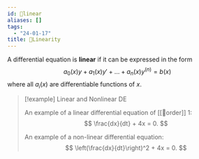 ```yaml
---
id: 📘linear
aliases: []
tags:
  - "24-01-17"
title: 📘Linearity
---
```


A differential equation is **linear** if it can be expressed in the form
$$
a_0(x)y + a_1(x)y'+\dots+a_n(x)y^{(n)} = b(x)
$$
where all $a_i(x)$ are differentiable functions of $x$. 

> [!example] Linear and Nonlinear DE
> 
> An example of a linear differential equation of [[📘order]] 1:
> $$
> \frac{dx}{dt} + 4x = 0.
> $$
> 
> An example of a non-linear differential equation:
> $$
> \left(\frac{dx}{dt}\right)^2 + 4x = 0.
> $$

